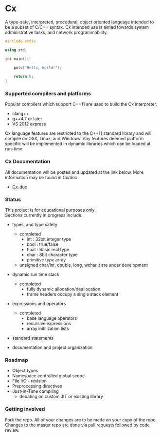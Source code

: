 Cx
==
A type-safe, interpreted, procedural, object oriented language intended to be a subset of C/C++ syntax. Cx intended use is aimed towards system administrative tasks, and network programmability.

``` cpp
#include stdio

using std;

int main(){
	
	puts("Hello, World!");

	return 0;
}
```

### Supported compilers and platforms
Popular compilers which support C++11 are used to build the Cx interpreter.

* clang++
* g++4.7 or later
* VS 2012 express

Cx language features are restricted to the C++11 standard library and will compile on OSX, Linux, and Windows. Any features deemed platform specific will be implemented in dynamic libraries which can be loaded at run-time.

### Cx Documentation
All documentation will be posted and updated at the link below. More information may be found in Cx/doc
* [Cx-doc](https://github.com/Cx-lang/Cx/wiki)

### Status
This project is for educational purposes only.<br>
Sections currently in progress include:

* types, and type safety
	+ completed
		+ int : 32bit integer type
        + bool : true/false
		+ float : Basic real type
		+ char : 8bit character type
		+ primitive type array  
    + unsigned char/int, double, long, wchar_t are under development

* dynamic run time stack
	+ completed
		+ fully dynamic allocation/deallocation
		+ frame headers occupy a single stack element

* expressions and operators
	+ completed
		+ base language operators
		+ recursive expressions
		+ array initilization lists
* standard statements
* documentation and project organization

### Roadmap
* Object types
* Namespace controlled global scope
* File I/O - revision
* Preprocessing directives
* Just-in-Time compiling
    + debating on custom JIT or existing library

### Getting involved
Fork the repo. All of your changes are to be made on your copy of the repo. Changes to the master repo are done via pull requests followed by code review.<br>
